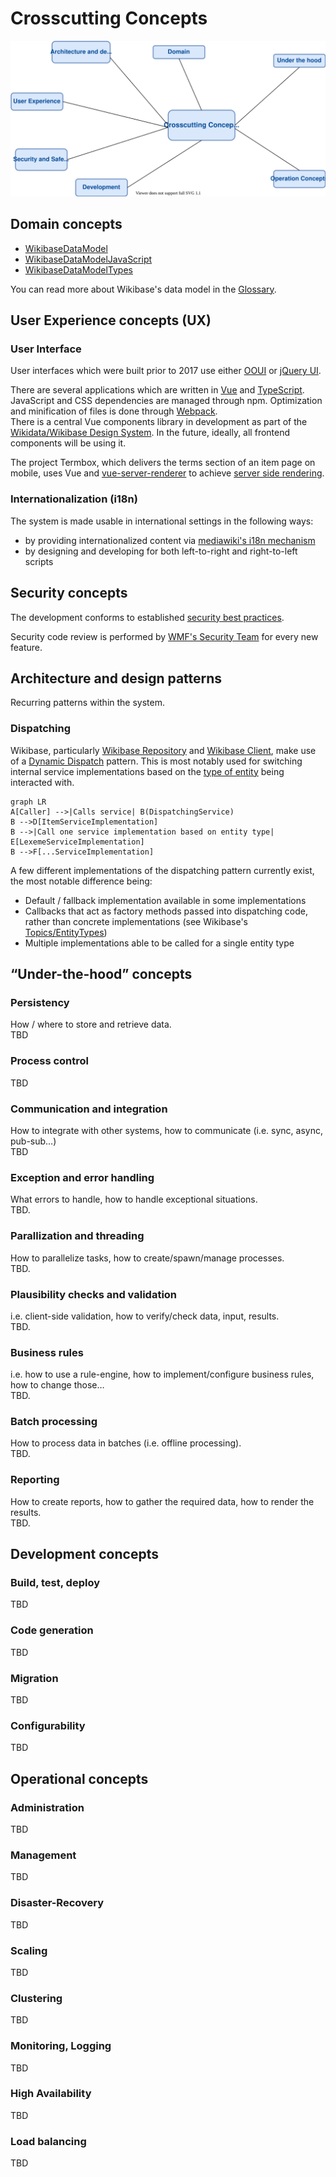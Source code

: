 # Crosscutting Concepts

![Crosscutting Concepts](./diagrams/08-crosscutting-concepts.drawio.svg)

## Domain concepts

- [WikibaseDataModel](https://github.com/wmde/WikibaseDataModel)
- [WikibaseDataModelJavaScript](https://github.com/wmde/WikibaseDataModelJavaScript)
- [WikibaseDataModelTypes](https://github.com/wmde/WikibaseDataModelTypes)

You can read more about Wikibase's data model in the [Glossary](./Glossary.md#entity).

## User Experience concepts (UX)

### User Interface

User interfaces which were built prior to 2017 use either [OOUI](https://www.mediawiki.org/wiki/OOUI) or [jQuery UI](https://jqueryui.com).  

There are several applications which are written in [Vue](https://vuejs.org/) and [TypeScript](https://www.typescriptlang.org/).  
JavaScript and CSS dependencies are managed through npm. Optimization and minification of files is done through [Webpack](https://v4.webpack.js.org/).  
There is a central Vue components library in development as part of the [Wikidata/Wikibase Design System](https://wmde.github.io/wikit/). In the future, ideally, all frontend components will be using it.

The project Termbox, which delivers the terms section of an item page on mobile, uses Vue and [vue-server-renderer](https://www.npmjs.com/package/vue-server-renderer) to achieve [server side rendering](https://wikitech.wikimedia.org/wiki/WMDE/Wikidata/SSR_Service).

### Internationalization (i18n)

The system is made usable in international settings in the following ways:

- by providing internationalized content via [mediawiki's i18n mechanism](https://www.mediawiki.org/wiki/Localisation)
- by designing and developing for both left-to-right and right-to-left scripts

## Security concepts

The development conforms to established [security best practices](https://www.mediawiki.org/wiki/Security_for_developers).

Security code review is performed by [WMF's Security Team](https://www.mediawiki.org/wiki/Wikimedia_Security_Team) for every new feature.

## Architecture and design patterns

Recurring patterns within the system.  

### Dispatching

Wikibase, particularly [Wikibase Repository](./systems/WikibaseRepo/01-Introduction_and_Goals.md) and [Wikibase Client](./systems/WikibaseClient/01-Introduction_and_Goals.md), make use of a [Dynamic Dispatch](https://en.wikipedia.org/wiki/Dynamic_dispatch#Single_and_multiple_dispatch) pattern.
This is most notably used for switching internal service implementations based on the [type of entity](./Glossary.md#entity-types) being interacted with.

```mermaid
graph LR
A[Caller] -->|Calls service| B(DispatchingService)
B -->D[ItemServiceImplementation]
B -->|Call one service implementation based on entity type| E[LexemeServiceImplementation]
B -->F[...ServiceImplementation]
```

A few different implementations of the dispatching pattern currently exist, the most notable difference being:

- Default / fallback implementation available in some implementations
- Callbacks that act as factory methods passed into dispatching code, rather than concrete implementations (see Wikibase's [Topics/EntityTypes](https://doc.wikimedia.org/Wikibase/master/php/md_docs_topics_entitytypes.html))
- Multiple implementations able to be called for a single entity type

## “Under-the-hood” concepts

### Persistency

How / where to store and retrieve data.  
TBD

### Process control

TBD

### Communication and integration

How to integrate with other systems, how to communicate (i.e. sync, async, pub-sub…)  
TBD

### Exception and error handling

What errors to handle, how to handle exceptional situations.  
TBD.

### Parallization and threading

How to parallelize tasks, how to create/spawn/manage processes.  
TBD.

### Plausibility checks and validation

i.e. client-side validation, how to verify/check data, input, results.  
TBD.

### Business rules

i.e. how to use a rule-engine, how to implement/configure business rules, how to change those…  
TBD.

### Batch processing

How to process data in batches (i.e. offline processing).  
TBD.

### Reporting

How to create reports, how to gather the required data, how to render the results.  
TBD.

## Development concepts

### Build, test, deploy

TBD

### Code generation

TBD

### Migration

TBD

### Configurability

TBD

## Operational concepts

### Administration

TBD

### Management

TBD

### Disaster-Recovery

TBD

### Scaling

TBD

### Clustering

TBD

### Monitoring, Logging

TBD

### High Availability

TBD

### Load balancing

TBD
